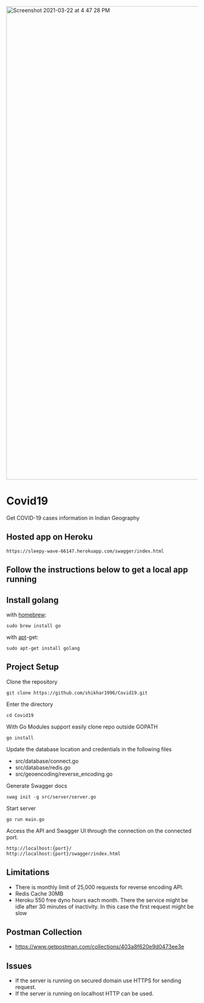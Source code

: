 <img width="1242" alt="Screenshot 2021-03-22 at 4 47 28 PM" src="https://user-images.githubusercontent.com/26070268/111981945-5eca3a00-8b2e-11eb-9c41-6c787d96774b.png">

# Covid19
Get COVID-19 cases information in Indian Geography


## Hosted app on Heroku
```
https://sleepy-wave-66147.herokuapp.com/swagger/index.html
```

## Follow the instructions below to get a local app running

## Install golang

with [homebrew](http://mxcl.github.io/homebrew/):

```Shell
sudo brew install go
```

with [apt](http://packages.qa.debian.org/a/apt.html)-get:

```Shell
sudo apt-get install golang
```

## Project Setup

Clone the repository

```
git clone https://github.com/shikhar1996/Covid19.git
```

Enter the directory

```
cd Covid19
```

With Go Modules support easily clone repo outside GOPATH
```
go install
```

Update the database location and credentials in the following files
* src/database/connect.go
* src/database/redis.go
* src/geoencoding/reverse_encoding.go

Generate Swagger docs
```
swag init -g src/server/server.go
```

Start server
```
go run main.go
```

Access the API and Swagger UI through the connection on the connected port.
```
http://localhost:{port}/
http://localhost:{port}/swagger/index.html
```

## Limitations

* There is monthly limit of 25,000 requests for reverse encoding API.
* Redis Cache 30MB
* Heroku 550 free dyno hours each month. There the service might be idle after 30 minutes of inactivity. In this case the first request might be slow

## Postman Collection

* https://www.getpostman.com/collections/403a8f620e9d0473ee3e

## Issues

* If the server is running on secured domain use HTTPS for sending request.
* If the server is running on localhost HTTP can be used.

